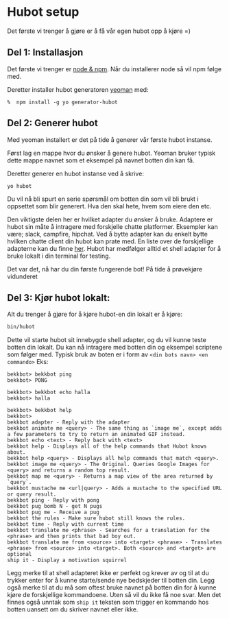 # Hubot setup

Det første vi trenger å gjøre er å få vår egen hubot opp å kjøre =)

## Del 1: Installasjon
Det første vi trenger er [node & npm](https://nodejs.org/en/download/). Når du installerer node så vil npm følge med.

Deretter installer hubot generatoren [yeoman](http://yeoman.io/) med: 
  ```
 %  npm install -g yo generator-hubot
 ```


## Del 2: Generer hubot
Med yeoman installert er det på tide å generer vår første hubot instanse. 

Først lag en mappe hvor du ønsker å genere hubot. Yeoman bruker typisk dette mappe navnet som et eksempel på navnet botten din kan få.

Deretter generer en hubot instanse ved å skrive: 
```
yo hubot
``` 
Du vil nå bli spurt en serie spørsmål om botten din som vil bli brukt i oppsettet som blir generert. Hva den skal hete, hvem som eiere den etc. 

Den viktigste delen her er hvilket adapter du ønsker å bruke. Adaptere er hubot sin måte å intragere med forskjelle chatte platformer. Eksempler kan være; slack, campfire, hipchat. Ved å bytte adapter kan du enkelt bytte hvilken chatte client din hubot kan prate med. En liste over de forskjellige adapterne kan du finne [her](https://hubot.github.com/docs/adapters/). Hubot har medfølger alltid et shell adapter for å bruke lokalt i din terminal for testing. 

Det var det, nå har du din første fungerende bot! På tide å prøvekjøre vidunderet

## Del 3: Kjør hubot lokalt: 
Alt du trenger å gjøre for å kjøre hubot-en din lokalt er å kjøre: 
```sh
bin/hubot
```
Dette vil starte hubot sit innebygde shell adapter, og du vil kunne teste botten din lokalt. Du kan nå intragere med botten din og eksempel scriptene som følger med. Typisk bruk av boten er i form av `<din bots navn> <en commando>` Eks:

```
bekkbot> bekkbot ping
bekkbot> PONG

bekkbot> bekkbot echo halla
bekkbot> halla

bekkbot> bekkbot help
bekkbot>
bekkbot adapter - Reply with the adapter
bekkbot animate me <query> - The same thing as `image me`, except adds a few parameters to try to return an animated GIF instead.
bekkbot echo <text> - Reply back with <text>
bekkbot help - Displays all of the help commands that Hubot knows about.
bekkbot help <query> - Displays all help commands that match <query>.
bekkbot image me <query> - The Original. Queries Google Images for <query> and returns a random top result.
bekkbot map me <query> - Returns a map view of the area returned by `query`.
bekkbot mustache me <url|query> - Adds a mustache to the specified URL or query result.
bekkbot ping - Reply with pong
bekkbot pug bomb N - get N pugs
bekkbot pug me - Receive a pug
bekkbot the rules - Make sure hubot still knows the rules.
bekkbot time - Reply with current time
bekkbot translate me <phrase> - Searches for a translation for the <phrase> and then prints that bad boy out.
bekkbot translate me from <source> into <target> <phrase> - Translates <phrase> from <source> into <target>. Both <source> and <target> are optional
ship it - Display a motivation squirrel
```

Legg merke til at shell adapteret ikke er perfekt og krever av og til at du trykker enter for å kunne starte/sende nye bedskjeder til botten din. Legg også merke til at du må som oftest bruke navnet på botten din for å kunne kjøre de forskjellige kommandoene. Uten så vil du ikke få noe svar. Men det finnes også unntak som `ship it` teksten som trigger en kommando hos botten uansett om du skriver navnet eller ikke. 
